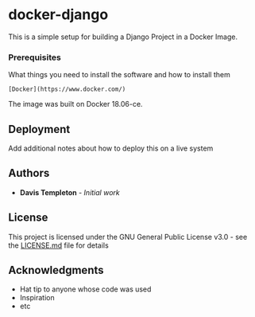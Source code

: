 # docker-django

This is a simple setup for building a Django Project in a Docker Image.

### Prerequisites

What things you need to install the software and how to install them

```
[Docker](https://www.docker.com/)
```

The image was built on Docker 18.06-ce.

## Deployment

Add additional notes about how to deploy this on a live system

## Authors

* **Davis Templeton** - *Initial work*

## License

This project is licensed under the GNU General Public License v3.0 - see the [LICENSE.md](LICENSE.md) file for details

## Acknowledgments

* Hat tip to anyone whose code was used
* Inspiration
* etc
